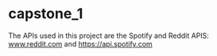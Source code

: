 # capstone_1

The APIs used in this project are the Spotify and Reddit APIS: www.reddit.com and https://api.spotify.com
